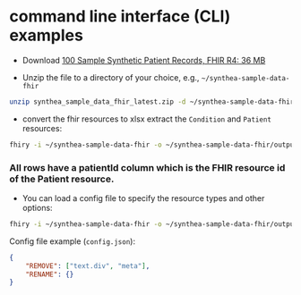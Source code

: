 # command line interface (CLI) examples

* Download [100 Sample Synthetic Patient Records, FHIR R4: 36 MB](https://synthetichealth.github.io/synthea-sample-data/downloads/latest/synthea_sample_data_fhir_latest.zip)

* Unzip the file to a directory of your choice, e.g., `~/synthea-sample-data-fhir`
```bash
unzip synthea_sample_data_fhir_latest.zip -d ~/synthea-sample-data-fhir
```

* convert the fhir resources to xlsx extract the `Condition` and `Patient` resources:
```bash
fhiry -i ~/synthea-sample-data-fhir -o ~/synthea-sample-data-fhir/output.xlsx --resource-types=Condition,Patient
```

### All rows have a patientId column which is the FHIR resource id of the Patient resource.

* You can load a config file to specify the resource types and other options:
```bash
fhiry -i ~/synthea-sample-data-fhir -o ~/synthea-sample-data-fhir/output.xlsx --config-file ~/synthea-sample-data-fhir/config.json --resource-types=Condition,Patient
```

Config file example (`config.json`):
```json
{
    "REMOVE": ["text.div", "meta"],
    "RENAME": {}
}